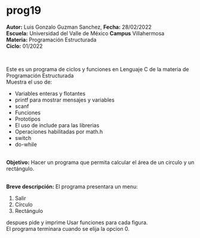 # prog19
<p><b>Autor:</b> Luis Gonzalo Guzman Sanchez, <b>Fecha:</b> 28/02/2022 <br>
  <b>Escuela:</b> Universidad del Valle de México <b>Campus</b> Villahermosa <br>
  <b>Materia:</b> Programación Estructurada <br>
  <b>Ciclo:</b> 01/2022</p>
<br>
<p>Este es un programa de ciclos y funciones en Lenguaje C de la materia de Programación Estructurada<br>
Muestra el uso de:
  <ul>
    <li>Variables enteras y flotantes</li>
    <li>printf para mostrar mensajes y variables</li>
    <li>scanf</li>
    <li>Funciones</li>
    <li>Prototipos</li>
    <li>El uso de include para las librerias</li>
    <li>Operaciones habilitadas por math.h</li>
    <li>switch</li>
    <li>do-while</li>
    </ul>
    </p>
<br>
<b>Objetivo:</b> Hacer un programa que permita calcular el área de un circulo y un rectángulo.
<br>
<br>
<p><b>Breve descripción:</b> 
El programa presentara un menu:
<ol>
 <li>Salir</li>
 <li>Círculo</li>
 <li>Rectángulo</li>
 </ol>
 despues pide y imprime
Usar funciones para cada figura.
<br>
El programa terminara cuando se elija la opcion 0.
<br>
</p>

